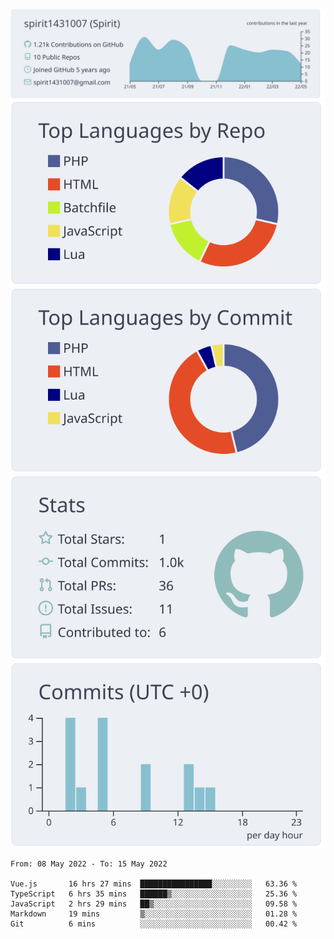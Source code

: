 [![](https://raw.githubusercontent.com/spirit1431007/spirit1431007/master/profile-summary-card-output/nord_bright/0-profile-details.svg)](https://git.io/spiritx)
[![](https://raw.githubusercontent.com/spirit1431007/spirit1431007/master/profile-summary-card-output/nord_bright/1-repos-per-language.svg)](https://git.io/spiritx) [![](https://raw.githubusercontent.com/spirit1431007/spirit1431007/master/profile-summary-card-output/nord_bright/2-most-commit-language.svg)](https://git.io/spiritx)
[![](https://raw.githubusercontent.com/spirit1431007/spirit1431007/master/profile-summary-card-output/nord_bright/3-stats.svg)](https://git.io/spiritx) [![](https://raw.githubusercontent.com/spirit1431007/spirit1431007/master/profile-summary-card-output/nord_bright/4-productive-time.svg)](https://git.io/spiritx)

<!--START_SECTION:waka-->

```text
From: 08 May 2022 - To: 15 May 2022

Vue.js       16 hrs 27 mins  ████████████████░░░░░░░░░   63.36 %
TypeScript   6 hrs 35 mins   ██████▒░░░░░░░░░░░░░░░░░░   25.36 %
JavaScript   2 hrs 29 mins   ██▒░░░░░░░░░░░░░░░░░░░░░░   09.58 %
Markdown     19 mins         ▒░░░░░░░░░░░░░░░░░░░░░░░░   01.28 %
Git          6 mins          ░░░░░░░░░░░░░░░░░░░░░░░░░   00.42 %
```

<!--END_SECTION:waka-->
